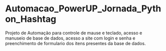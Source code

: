 # Automacao_PowerUP_Jornada_Python_Hashtag
Projeto de Automação para controle de mause e teclado, acesso e manuseio de base de dados, acesso a site com login e senha e preenchimento de formulario dos itens presentes da base de dados.
